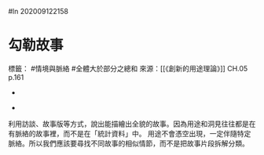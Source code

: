 #ln 202009122158
# 勾勒故事
標籤： #情境與脈絡 #全體大於部分之總和
來源：[[《創新的用途理論》]] CH.05 p.161

-

> 

-

利用訪談、故事版等方式，說出能描繪出全貌的故事。因為用途和洞見往往都是在有脈絡的故事裡，而不是在「統計資料」中。
用途不會憑空出現，一定伴隨特定脈絡。所以我們應該要尋找不同故事的相似情節，而不是把故事片段拆解分類。